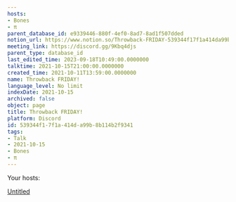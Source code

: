 ```yaml
---
hosts:
- Bones
- π
parent_database_id: e9339446-880f-4ef0-8ad7-8ad1f507dded
notion_url: https://www.notion.so/Throwback-FRIDAY-539344f17f1a414da99b8b114b2f9341
meeting_link: https://discord.gg/9Kbq4djs
parent_type: database_id
last_edited_time: 2023-09-18T10:49:00.0000000
talktime: 2021-10-15T21:00:00.0000000
created_time: 2021-10-11T13:59:00.0000000
name: Throwback FRIDAY!
language_level: No limit
indexDate: 2021-10-15
archived: false
object: page
title: Throwback FRIDAY!
platform: Discord
id: 539344f1-7f1a-414d-a99b-8b114b2f9341
tags:
- Talk
- 2021-10-15
- Bones
- π
---
```




Your hosts:

[Untitled](https://www.notion.so/482e61b02b9c4456b2b4fe86bb7544c6)   





